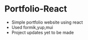 # Portfolio-React
- Simple portfolio website using react
- Used formik,yup,mui
- Project updates yet to be made
